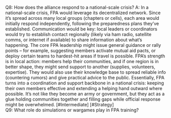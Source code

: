 Q8: How does the alliance respond to a national-scale crisis?
A: In a national-scale crisis, FPA would leverage its decentralized network. Since it’s spread across many local groups (chapters or cells), each area would initially respond independently, following the preparedness plans they’ve established. Communication would be key: local leaders or coordinators would try to establish contact regionally (likely via ham radio, satellite comms, or internet if available) to share information about what’s happening. The core FPA leadership might issue general guidance or rally points – for example, suggesting members activate mutual aid pacts, or deploy certain teams to hardest-hit areas if travel is possible. FPA’s strength is in local action: members help their communities, and if one region is in better shape, they might send support to another (supplies, volunteers, expertise). They would also use their knowledge base to spread reliable info (countering rumors) and give practical advice to the public. Essentially, FPA turns into a coordination and support backbone in a national crisis: keeping their own members effective and extending a helping hand outward where possible. It’s not like they become an army or government, but they act as a glue holding communities together and filling gaps while official response might be overwhelmed. [#Intermediate] [#Strategy]  
Q9: What role do simulations or wargames play in FPA training?